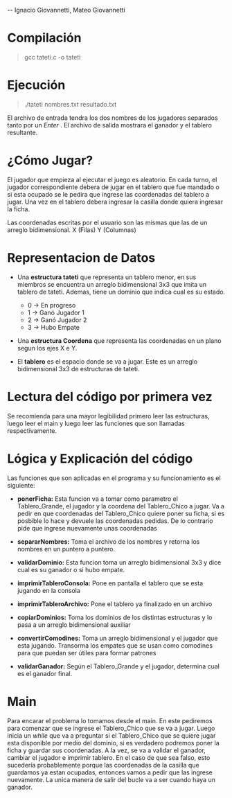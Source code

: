 -- Ignacio Giovannetti, Mateo Giovannetti

# Compilación

> gcc tateti.c -o tateti

# Ejecución

> ./tateti nombres.txt resultado.txt

El archivo de entrada tendra los dos nombres de los jugadores separados tanto por un *Enter* . El archivo de salida mostrara el ganador y el tablero resultante. 

# ¿Cómo Jugar?

El jugador que empieza al ejecutar el juego es aleatorio. En cada turno, el jugador correspondiente debera de jugar en el tablero que fue mandado o si esta ocupado se le pedira que ingrese las coordenadas del tablero a jugar. Una vez en el tablero debera ingresar la casilla donde quiera ingresar la ficha.

Las coordenadas escritas por el usuario son las mismas que las de un arreglo bidimensional. X (Filas) Y (Columnas)

# Representacion de Datos

- Una **estructura tateti** que representa un tablero menor, en sus miembros se encuentra un arreglo bidimensional 3x3 que imita un tablero de tateti. Ademas, tiene un dominio que indica cual es su estado.
    - 0 -> En progreso
    - 1 -> Ganó Jugador 1
    - 2 -> Ganó Jugador 2
    - 3 -> Hubo Empate

- Una **estructura Coordena** que representa las coordenadas en un plano segun los ejes X e Y.
- El **tablero** es el espacio donde se va a jugar. Este es un arreglo bidimensional 3x3 de estructuras de tateti.

# Lectura del código por primera vez

Se recomienda para una mayor legibilidad primero leer las estructuras, luego leer el main y luego leer las funciones que son llamadas respectivamente.

# Lógica y Explicación del código

Las funciones que son aplicadas en el programa y su funcionamiento es el siguiente:

- **ponerFicha:** Esta funcion va a tomar como parametro el Tablero_Grande, el jugador y la coordena del Tablero_Chico a jugar. Va a pedir en que coordenadas del Tablero_Chico quiere poner su ficha, si es posbible lo hace y devuele las coordenadas pedidas. De lo contrario pide que ingrese nuevamente unas coordenadas

- **separarNombres:** Toma el archivo de los nombres y retorna los nombres en un puntero a puntero.

- **validarDominio:** Esta funcion toma un arreglo bidimensional 3x3 y dice cual es su ganador o si hubo empate.

- **imprimirTableroConsola:** Pone en pantalla el tablero que se esta jugando en la consola

- **imprimirTableroArchivo:** Pone el tablero ya finalizado en un archivo

- **copiarDominios:** Toma los dominios de los distintas estructuras y lo pasa a un  arreglo bidimensional auxiliar

- **convertirComodines:** Toma un arreglo bidimensional y el jugador que esta jugando. Transorma los empates que se usan como comodines para que puedan ser útiles para formar patrones

- **validarGanador:** Según el Tablero_Grande y el jugador, determina cual es el ganador final.

# Main

Para encarar el problema lo tomamos desde el main. En este pediremos para comenzar que se ingrese el Tablero_Chico que se va a jugar. Luego inicia un *while* que va a preguntar si el Tablero_Chico que se quiere jugar esta disponible por medio del dominio, si es verdadero podremos poner la ficha y guardar sus coordenadas. A la vez, se va a validar el ganador, cambiar el jugador e imprimir tablero. En el caso de que sea falso, esto sucedería probablemente porque las coordenadas de la casilla que guardamos ya estan ocupadas, entonces vamos a pedir que las ingrese nuevamente. La unica manera de salir del bucle va a ser cuando haya un ganador.